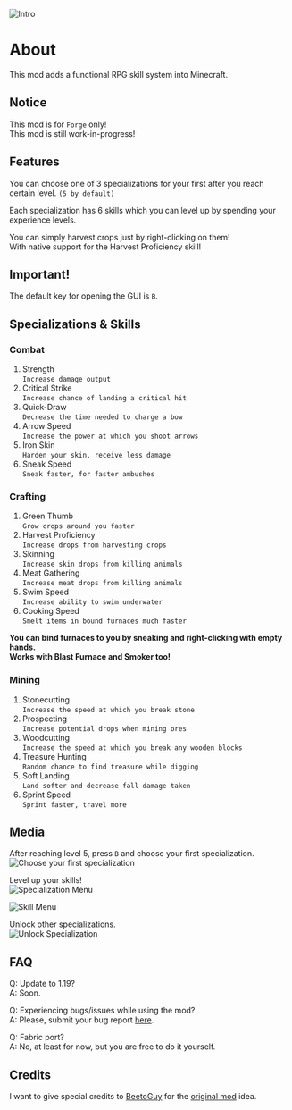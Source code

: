 ![Intro](https://i.ibb.co/dmDRsfw/intro.png)

# About

This mod adds a functional RPG skill system into Minecraft.

## Notice

This mod is for `Forge` only!  
This mod is still work-in-progress!

## Features

You can choose one of 3 specializations for your first after you reach certain level. `(5 by default)`

Each specialization has 6 skills which you can level up by spending your experience levels.

You can simply harvest crops just by right-clicking on them!  
With native support for the Harvest Proficiency skill!

## Important!

The default key for opening the GUI is `B`.

## Specializations & Skills

### Combat

1. Strength  
   `Increase damage output`
2. Critical Strike  
   `Increase chance of landing a critical hit`
3. Quick-Draw  
   `Decrease the time needed to charge a bow`
4. Arrow Speed  
   `Increase the power at which you shoot arrows`
5. Iron Skin  
   `Harden your skin, receive less damage`
6. Sneak Speed  
   `Sneak faster, for faster ambushes`

### Crafting

1. Green Thumb  
   `Grow crops around you faster`
2. Harvest Proficiency  
   `Increase drops from harvesting crops`
3. Skinning  
   `Increase skin drops from killing animals`
4. Meat Gathering  
   `Increase meat drops from killing animals`
5. Swim Speed  
   `Increase ability to swim underwater`
6. Cooking Speed  
   `Smelt items in bound furnaces much faster`

**You can bind furnaces to you by sneaking and right-clicking with empty hands.**  
**Works with Blast Furnace and Smoker too!**

### Mining

1. Stonecutting  
   `Increase the speed at which you break stone`
2. Prospecting  
   `Increase potential drops when mining ores`
3. Woodcutting  
   `Increase the speed at which you break any wooden blocks`
4. Treasure Hunting  
   `Random chance to find treasure while digging`
5. Soft Landing  
   `Land softer and decrease fall damage taken`
6. Sprint Speed  
   `Sprint faster, travel more`

## Media

After reaching level 5, press `B` and choose your first specialization.  
![Choose your first specialization](https://i.ibb.co/Snztyth/choose.gif)

Level up your skills!  
![Specialization Menu](https://i.ibb.co/T1hjBL3/spec.png)  

![Skill Menu](https://i.ibb.co/7vZpFDw/skill.png)  

Unlock other specializations.  
![Unlock Specialization](https://i.ibb.co/72GjxBS/unlock-spec.png)

## FAQ
Q: Update to 1.19?  
A: Soon.

Q: Experiencing bugs/issues while using the mod?  
A: Please, submit your bug report [here](https://github.com/darkorg69/better-leveling/issues).

Q: Fabric port?  
A: No, at least for now, but you are free to do it yourself.

## Credits

I want to give special credits to [BeetoGuy](https://www.curseforge.com/members/beetoguy) for
the [original mod](https://www.curseforge.com/minecraft/mc-mods/level-up) idea.